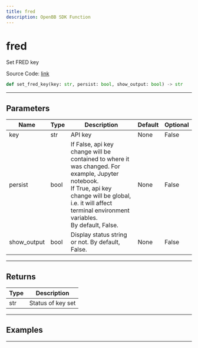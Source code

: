 ```yaml
---
title: fred
description: OpenBB SDK Function
---
```


# fred

Set FRED key

Source Code: [link](https://github.com/OpenBB-finance/OpenBBTerminal/tree/main/openbb_terminal/keys_model.py#L510)

```python
def set_fred_key(key: str, persist: bool, show_output: bool) -> str
```
---

## Parameters

| Name | Type | Description | Default | Optional |
| ---- | ---- | ----------- | ------- | -------- |
| key | str | API key | None | False |
| persist | bool | If False, api key change will be contained to where it was changed. For example, Jupyter notebook.<br/>If True, api key change will be global, i.e. it will affect terminal environment variables.<br/>By default, False. | None | False |
| show_output | bool | Display status string or not. By default, False. | None | False |

---

## Returns

| Type | Description |
| ---- | ----------- |
| str | Status of key set |

---

## Examples

---

